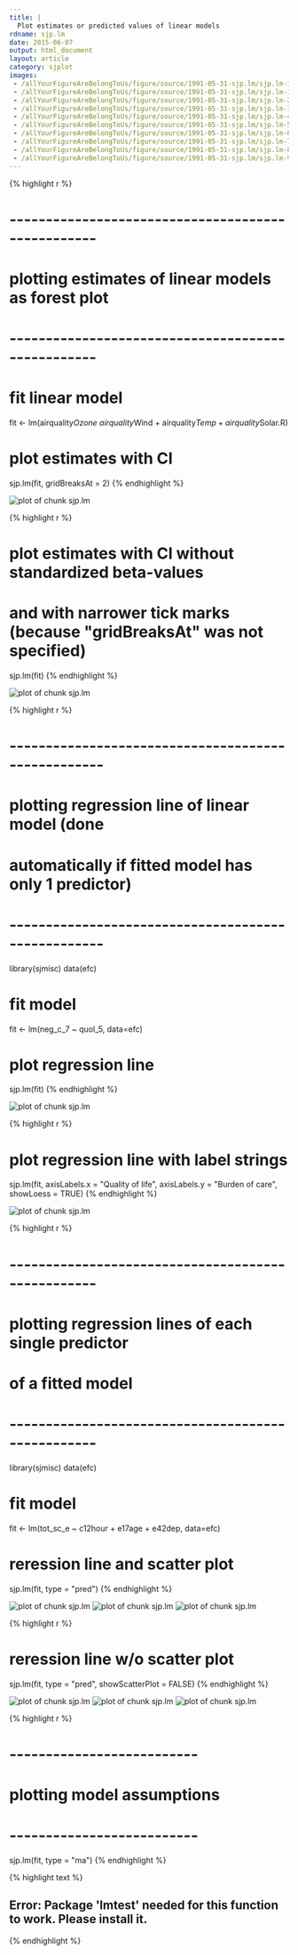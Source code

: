 ```yaml
---
title: |
  Plot estimates or predicted values of linear models
rdname: sjp.lm
date: 2015-06-07
output: html_document
layout: article
category: sjplot
images:
 - /allYourFigureAreBelongToUs/figure/source/1991-05-31-sjp.lm/sjp.lm-1.png
 - /allYourFigureAreBelongToUs/figure/source/1991-05-31-sjp.lm/sjp.lm-10.png
 - /allYourFigureAreBelongToUs/figure/source/1991-05-31-sjp.lm/sjp.lm-2.png
 - /allYourFigureAreBelongToUs/figure/source/1991-05-31-sjp.lm/sjp.lm-3.png
 - /allYourFigureAreBelongToUs/figure/source/1991-05-31-sjp.lm/sjp.lm-4.png
 - /allYourFigureAreBelongToUs/figure/source/1991-05-31-sjp.lm/sjp.lm-5.png
 - /allYourFigureAreBelongToUs/figure/source/1991-05-31-sjp.lm/sjp.lm-6.png
 - /allYourFigureAreBelongToUs/figure/source/1991-05-31-sjp.lm/sjp.lm-7.png
 - /allYourFigureAreBelongToUs/figure/source/1991-05-31-sjp.lm/sjp.lm-8.png
 - /allYourFigureAreBelongToUs/figure/source/1991-05-31-sjp.lm/sjp.lm-9.png
---
```





{% highlight r %}
# --------------------------------------------------
# plotting estimates of linear models as forest plot
# --------------------------------------------------
# fit linear model
fit <- lm(airquality$Ozone ~ airquality$Wind + airquality$Temp + airquality$Solar.R)

# plot estimates with CI
sjp.lm(fit, gridBreaksAt = 2)
{% endhighlight %}

![plot of chunk sjp.lm](/allYourFigureAreBelongToUs/figure/source/1991-05-31-sjp.lm/sjp.lm-1.png) 

{% highlight r %}
# plot estimates with CI without standardized beta-values
# and with narrower tick marks (because "gridBreaksAt" was not specified)
sjp.lm(fit)
{% endhighlight %}

![plot of chunk sjp.lm](/allYourFigureAreBelongToUs/figure/source/1991-05-31-sjp.lm/sjp.lm-2.png) 

{% highlight r %}
# ---------------------------------------------------
# plotting regression line of linear model (done
# automatically if fitted model has only 1 predictor)
# ---------------------------------------------------
library(sjmisc)
data(efc)
# fit model
fit <- lm(neg_c_7 ~ quol_5, data=efc)
# plot regression line
sjp.lm(fit)
{% endhighlight %}

![plot of chunk sjp.lm](/allYourFigureAreBelongToUs/figure/source/1991-05-31-sjp.lm/sjp.lm-3.png) 

{% highlight r %}
# plot regression line with label strings
sjp.lm(fit,
       axisLabels.x = "Quality of life",
       axisLabels.y = "Burden of care",
       showLoess = TRUE)
{% endhighlight %}

![plot of chunk sjp.lm](/allYourFigureAreBelongToUs/figure/source/1991-05-31-sjp.lm/sjp.lm-4.png) 

{% highlight r %}
# --------------------------------------------------
# plotting regression lines of each single predictor
# of a fitted model
# --------------------------------------------------
library(sjmisc)
data(efc)
# fit model
fit <- lm(tot_sc_e ~ c12hour + e17age + e42dep, data=efc)

# reression line and scatter plot
sjp.lm(fit, type = "pred")
{% endhighlight %}

![plot of chunk sjp.lm](/allYourFigureAreBelongToUs/figure/source/1991-05-31-sjp.lm/sjp.lm-5.png) ![plot of chunk sjp.lm](/allYourFigureAreBelongToUs/figure/source/1991-05-31-sjp.lm/sjp.lm-6.png) ![plot of chunk sjp.lm](/allYourFigureAreBelongToUs/figure/source/1991-05-31-sjp.lm/sjp.lm-7.png) 

{% highlight r %}
# reression line w/o scatter plot
sjp.lm(fit,
       type = "pred",
       showScatterPlot = FALSE)
{% endhighlight %}

![plot of chunk sjp.lm](/allYourFigureAreBelongToUs/figure/source/1991-05-31-sjp.lm/sjp.lm-8.png) ![plot of chunk sjp.lm](/allYourFigureAreBelongToUs/figure/source/1991-05-31-sjp.lm/sjp.lm-9.png) ![plot of chunk sjp.lm](/allYourFigureAreBelongToUs/figure/source/1991-05-31-sjp.lm/sjp.lm-10.png) 

{% highlight r %}
# --------------------------
# plotting model assumptions
# --------------------------
sjp.lm(fit, type = "ma")
{% endhighlight %}



{% highlight text %}
## Error: Package 'lmtest' needed for this function to work. Please install it.
{% endhighlight %}